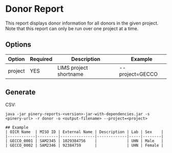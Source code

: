 # Donor Report
This report displays donor information for all donors in the given project. Note that this report can only be run over one project at a time.

## Options

| Option | Required | Description | Example |
|--------|----------|-------------|---------|
| project | YES | LIMS project shortname | --project=GECCO |

## Generate

CSV:
```
java -jar pinery-reports-<version>-jar-with-dependencies.jar -s <pinery-url> -r donor -o <output-filename> --project=<project>

## Example
| OICR Name  | MISO ID | External Name | Description | Lab | Sex    |
|------------|---------|---------------|-------------|-----|--------|
| GECCO_0001 | SAM2345 | 1029384756    |             | UHN | Male   |
| GECCO_0002 | SAM2346 | 92384759      |             | UHN | Female | 
```